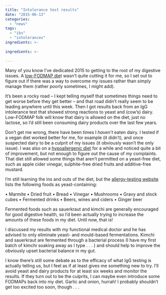 ```yaml
---
title: "Intolerance test results"
date: "2015-06-13"
categories: 
  - "news"
tags: 
  - "ibs"
  - "intolerances"
ingredients: >-
  
ingredients: >-
  
---
```

Many of you know I’ve dedicated 2015 to getting to the root of my digestive issues. A [low-FODMAP die](http://t.umblr.com/redirect?z=http%3A%2F%2Fshepherdworks.com.au%2Fdisease-information%2Flow-fodmap-diet&t=Y2I3NzE5Mzg5MmEzODUwNDVjODEwMGFlMTM1MzVkM2Y4MmI5ZDhmNCxENUptV2g1Nw%3D%3D&b=t%3AVOYglxJ9sBHW8BFVroDfxQ&p=http%3A%2F%2Fcookingwithnothing.com%2Fpost%2F121426407731%2Fintolerance-test-results&m=1)t wasn’t quite cutting it for me, so I set out to figure out if there was a way to overcome my issues rather than simply manage them (rather poorly sometimes, I might add).

It’s been a rocky road – I kept telling myself that sometimes things need to get worse before they get better – and that road didn’t really seem to be leading anywhere until this week. Then I got results back from an IgG intolerance test that showed strong reactions to yeast and (cow’s) dairy. Low-FODMAP folk will know that dairy is allowed on the diet, just no lactose, so I’d still been consuming dairy products over the last few years.

Don’t get me wrong, there have been times I _haven’t_ eaten dairy. I tested if a vegan diet worked better for me, for example (it didn’t), and once suspected dairy to be a culprit of my issues (it obviously wasn’t the only issue). I was also on a [hypoallergenic diet](http://t.umblr.com/redirect?z=http%3A%2F%2Fwww.hypoallergenicdiet.com%2F&t=NmU4Mzc5YThhZWMyZDkwMDA5OTViNmNhNDUxMGM0NjZhZGFkMDcwNSxENUptV2g1Nw%3D%3D&b=t%3AVOYglxJ9sBHW8BFVroDfxQ&p=http%3A%2F%2Fcookingwithnothing.com%2Fpost%2F121426407731%2Fintolerance-test-results&m=1) for a while and noticed quite a bit of improvement, but not enough to figure out the cause of my complaints. That diet still allowed some things that aren’t permitted on a yeast-free diet, such as apple cider vinegar, sulphite-free dried fruits and additive-free mustard.

I’m still learning the ins and outs of the diet, but the [allergy-testing website](http://t.umblr.com/redirect?z=http%3A%2F%2Fwww.yorktest.com%2Ffood-intolerance-advice%2Fproblem-foods%2Fyeast-intolerance%2F&t=ZWU0ZTNiNjZiMTNjYjQxZWM2YjkzOTNlMGNjNzJhNzZmN2EwNGVkMixENUptV2g1Nw%3D%3D&b=t%3AVOYglxJ9sBHW8BFVroDfxQ&p=http%3A%2F%2Fcookingwithnothing.com%2Fpost%2F121426407731%2Fintolerance-test-results&m=1) lists the following foods as yeast-containing:

• Marmite • Dried fruit • Bread • Vinegar • Mushrooms • Gravy and stock cubes • Fermented drinks • Beers, wines and ciders • Ginger beer

Fermented foods such as sauerkraut and kimchi are generally encouraged for good digestive health, so I’d been actually trying to increase the amounts of these foods in my diet. Until now, that is!

I discussed my results with my functional medical doctor and he has advised to only eliminate yeast- and mould-based fermentations. Kimchi and sauerkraut are fermented through a bacterial process (I have my first batch of kimchi soaking away as I type . . . ) and should help to improve the obviously upset bacterial balance in my gut.

I know there’s still some debate as to the efficacy of what IgG testing is actually telling us, but I feel as if at least gives me something new to try. I’ll avoid yeast and dairy products for at least six weeks and monitor the results. If they turn out to be the culprits, I can maybe even introduce some FODMAPs back into my diet. Garlic and onion, hurrah! I probably shouldn’t get too excited too soon, though . . .
